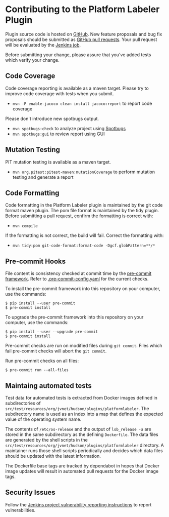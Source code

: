 Contributing to the Platform Labeler Plugin
==============================

Plugin source code is hosted on [GitHub](https://github.com/jenkinsci/platformlabeler-plugin).
New feature proposals and bug fix proposals should be submitted as
[GitHub pull requests](https://help.github.com/articles/creating-a-pull-request).
Your pull request will be evaluated by the [Jenkins job](https://ci.jenkins.io/job/Plugins/job/platformlabeler-plugin/).

Before submitting your change, please assure that you've added tests
which verify your change.

## Code Coverage

Code coverage reporting is available as a maven target.
Please try to improve code coverage with tests when you submit.
* `mvn -P enable-jacoco clean install jacoco:report` to report code coverage

Please don't introduce new spotbugs output.
* `mvn spotbugs:check` to analyze project using [Spotbugs](https://spotbugs.github.io)
* `mvn spotbugs:gui` to review report using GUI

## Mutation Testing

PIT mutation testing is available as a maven target.

* `mvn org.pitest:pitest-maven:mutationCoverage` to perform mutation testing and generate a report

## Code Formatting

Code formatting in the Platform Labeler plugin is maintained by the git code format maven plugin.
The pom file format is maintained by the tidy plugin.
Before submitting a pull request, confirm the formatting is correct with:

* `mvn compile`

If the formatting is not correct, the build will fail.  Correct the formatting with:

* `mvn tidy:pom git-code-format:format-code -Dgcf.globPattern=**/*`

## Pre-commit Hooks

File content is consistency checked at commit time by the [pre-commit framework](https://pre-commit.com/).
Refer to [.pre-commit-config.yaml](.pre-commit-config.yaml) for the current checks.

To install the pre-commit framework into this repository on your computer, use the commands:

```
$ pip install --user pre-commit
$ pre-commit install
```

To upgrade the pre-commit framework into this repository on your computer, use the commands:

```
$ pip install --user --upgrade pre-commit
$ pre-commit install
```

Pre-commit checks are run on modified files during `git commit`.
Files which fail pre-commit checks will abort the `git commit`.

Run pre-commit checks on all files:
```
$ pre-commit run --all-files
```

## Maintaing automated tests

Test data for automated tests is extracted from Docker images defined in subdirectories of `src/test/resources/org/jvnet/hudson/plugins/platformlabeler`.
The subdirectory name is used as an index into a map that defines the expected value of the operating system name.

The contents of `/etc/os-release` and the output of `lsb_release -a` are stored in the same subdirectory as the defining `Dockerfile`.
The data files are generated by the shell scripts in the `src/test/resources/org/jvnet/hudson/plugins/platformlabeler` directory.
A maintainer runs those shell scripts periodically and decides which data files should be updated with the latest information.

The Dockerfile base tags are tracked by dependabot in hopes that Docker image updates will result in automated pull requests for the Docker image tags.

## Security Issues

Follow the [Jenkins project vulnerability reporting instructions](https://jenkins.io/security/reporting/) to report vulnerabilities.
